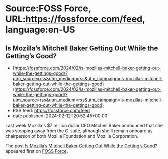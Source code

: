 # Source:FOSS Force, URL:https://fossforce.com/feed, language:en-US

## Is Mozilla’s Mitchell Baker Getting Out While the Getting’s Good?
 - [https://fossforce.com/2024/02/is-mozillas-mitchell-baker-getting-out-while-the-gettings-good/?utm_source=rss&utm_medium=rss&utm_campaign=is-mozillas-mitchell-baker-getting-out-while-the-gettings-good](https://fossforce.com/2024/02/is-mozillas-mitchell-baker-getting-out-while-the-gettings-good/?utm_source=rss&utm_medium=rss&utm_campaign=is-mozillas-mitchell-baker-getting-out-while-the-gettings-good)
 - RSS feed: https://fossforce.com/feed
 - date published: 2024-02-12T20:52:45+00:00

<p>Last week Mozilla's $7 million dollar CEO Mitchell Baker announced that she was stepping away from the C-suite, although she'll remain onboard as chairperson of both Mozilla Foundation and Mozilla Corporation.</p>
<p>The post <a href="https://fossforce.com/2024/02/is-mozillas-mitchell-baker-getting-out-while-the-gettings-good/">Is Mozilla&#8217;s Mitchell Baker Getting Out While the Getting&#8217;s Good?</a> appeared first on <a href="https://fossforce.com">FOSS Force</a>.</p>


